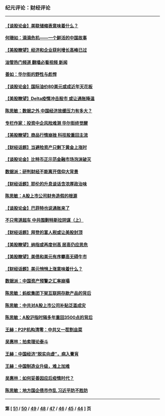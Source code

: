 ### 纪元评论：财经评论
---
#### [【谈股论金】美联储缩表意味着什么？](../../pages/nsc1026/n13174610.md?08300330) 
#### [何珊如：滴滴危机——一个鲜活的中国故事](../../pages/nsc1026/n13151962.md?08300330) 
#### [【美股瞭望】经济和企业获利增长高峰已过](../../pages/nsc1026/n13134466.md?08300330) 
#### [油管热门频道 翻墙必看视频 新闻](ok?08300330)
#### [善如：华尔街的野性与彪悍](../../pages/nsc1026/n13112664.md?08300330) 
#### [【谈股论金】国际油价80美元或成近年天花板](../../pages/nsc1026/n13108524.md?08300330) 
#### [【美股瞭望】Delta疫情冲击股市 或让通胀降温](../../pages/nsc1026/n13100297.md?08300330) 
#### [陈思敏：数据之外 中国经济放缓压力有多大？](../../pages/nsc1026/n13085576.md?08300330) 
#### [专栏作家：投资中企风险难测 华尔街终觉醒](../../pages/nsc1026/n13079366.md?08300330) 
#### [【美股瞭望】商品行情崩挫 科技股重回主流](../../pages/nsc1026/n13029798.md?08300330) 
#### [【财经话题】当避险资产只剩下黄金上涨时](../../pages/nsc1026/n12975626.md?08300330) 
#### [【谈股论金】比特币正示范金融市场泡沫破灭](../../pages/nsc1026/n12961769.md?08300330) 
#### [数据派：研判财经不能离开信仰大背景](../../pages/nsc1026/n12932684.md?08300330) 
#### [【财经话题】耶伦的升息谈话含浓厚政治味](../../pages/nsc1026/n12927299.md?08300330) 
#### [陈思敏：A股上市公司财务造假的根源](../../pages/nsc1026/n11229323.md?08300330) 
#### [【谈股论金】巴菲特也说通胀来了](../../pages/nsc1026/n12922463.md?08300330) 
#### [不只弯道超车 中共围剿特斯拉阴谋（上）](../../pages/nsc1026/n12919595.md?08300330) 
#### [【财经话题】拜登的富人税或让美股封顶](../../pages/nsc1026/n12899125.md?08300330) 
#### [【美股瞭望】纳指或再度创高 居高仍应思危](../../pages/nsc1026/n12878350.md?08300330) 
#### [【美股瞭望】美债和美元有序攀高无碍牛市](../../pages/nsc1026/n12844459.md?08300330) 
#### [【财经话题】美元悄悄上涨意味着什么？](../../pages/nsc1026/n12798222.md?08300330) 
#### [数据派：中国资产预警之汇率崩塌](../../pages/nsc1026/n12774242.md?08300330) 
#### [陈思敏：蚂蚁集团下架互联网存款产品的背后](../../pages/nsc1026/n12719862.md?08300330) 
#### [陈思敏：中共对A股上市公司补贴泛滥成灾](../../pages/nsc1026/n12713263.md?08300330) 
#### [陈思敏：A股沪指时隔多年重回3500点的背后](../../pages/nsc1026/n12675538.md?08300330) 
#### [王赫：P2P机构清零：中共又一茬割韭菜](../../pages/nsc1026/n12614544.md?08300330) 
#### [吴惠林：拍卖理论泰斗](../../pages/nsc1026/n12591360.md?08300330) 
#### [王赫：中国经济“脱实向虚”，病入膏肓](../../pages/nsc1026/n12564946.md?08300330) 
#### [王赫：中国制造业升级，难上加难](../../pages/nsc1026/n12559461.md?08300330) 
#### [吴惠林：如何妥善因应后疫情时代？](../../pages/nsc1026/n12553885.md?08300330) 
#### [陈思敏：地方国企债市作乱 习近平防不胜防](../../pages/nsc1026/n12553384.md?08300330) 

---
#### 第 [ [51](./51.md?08300330) / [50](./50.md?08300330) / [49](./49.md?08300330) / [48](./48.md?08300330) / [47](./47.md?08300330) / [46](./46.md?08300330) / [45](./45.md?08300330) / [44](./44.md?08300330) ] 页
